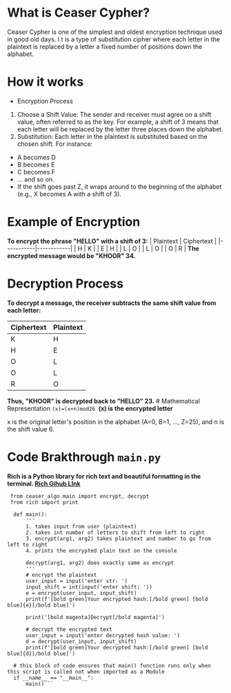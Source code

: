 # What is Ceaser Cypher?
Ceaser Cypher is one of the simplest and oldest encryption technique used in good old days. I
t is a type of substitution cipher where each letter in the plaintext is replaced by a letter a fixed number of positions down the alphabet.

# How it works
* Encryption Process
1. Choose a Shift Value: The sender and receiver must agree on a shift value, often referred to as the key. For example, a shift of 3 means that each letter will be replaced by the letter three places down the alphabet.
2. Substitution: Each letter in the plaintext is substituted based on the chosen shift. For instance:
  - A becomes D
  - B becomes E
  - C becomes F
  - ... and so on.
  - If the shift goes past Z, it wraps around to the beginning of the alphabet (e.g., X becomes A with a shift of 3).
  
# Example of Encryption
**To encrypt the phrase "HELLO" with a shift of 3:**
| Plaintext | Ciphertext |
|-----------|------------|
| H         | K          |
| E         | H          |
| L         | O          |
| L         | O          |
| O         | R          |
**The encrypted message would be "KHOOR" 34.**
# Decryption Process
**To decrypt a message, the receiver subtracts the same shift value from each letter:**

| Ciphertext | Plaintext |
|-----------|------------|
| K         | H          |
| H         | E          |
| O         | L          |
| O         | L          |
| R         | O          |

**Thus, "KHOOR" is decrypted back to "HELLO" 23.**
​# Mathematical Representation 
 `(x)=(x+n)mod26`
​
**(x) is the encrypted letter**

x is the original letter's position in the alphabet (A=0, B=1, ..., Z=25), and 
n is the shift value 6.

# Code Brakthrough `main.py`
  **Rich is a Python library for rich text and beautiful formatting in the terminal. [Rich Gihub LInk](https://github.com/Textualize/rich)**

```
 from ceaser_algo.main import encrypt, decrypt
 from rich import print

  def main():
      '''
      1. takes input from user (plaintext)
      2. takes int number of letters to shift from left to right 
      3. encrypt(arg1, arg2) takes plaintext and number to go from left to right
      4. prints the encrypted plain text on the console 
  
      decrypt(arg1, arg2) does exactly same as encrypt 
      '''
      # encrypt the plaintext
      user_input = input('enter str: ')
      input_shift = int(input('enter shift: '))
      e = encrypt(user_input, input_shift)
      print(f'[bold green]Your encrypted hash:[/bold green] [bold blue]{e}[/bold blue]')
  
      print('[bold magenta]Decrypt[/bold magenta]')
  
      # decrypt the encrypted text
      user_input = input('enter decrypted hash value: ')
      d = decrypt(user_input, input_shift)
      print(f'[bold green]Your decrypted hash:[/bold green] [bold blue]{d}[/bold blue]')
  
  # this block of code ensures that main() function runs only when this script is called not when imported as a Module
  if __name__ == "__main__":
      main()```



